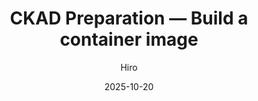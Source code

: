 ---
layout: default
title: "CKAD Preparation — Build a container image"
date: 2025-10-20
categories: [ckda, kubernetes]
author: Hiro
image: "https://supaahiro.github.io/schwifty-lab/blog-posts/20251020-ckad/article.webp"
summary: "Learn how to turn a Python/FastAPI service into a fully containerized app, run it locally with Docker, and seamlessly deploy it to Kubernetes."
link: "blog-posts/20251020-ckad/article_EN.html"
---